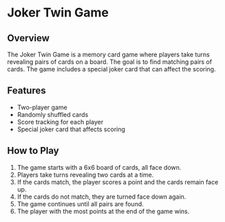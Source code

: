 # Joker Twin Game

## Overview

The Joker Twin Game is a memory card game where players take turns revealing pairs of cards on a board. The goal is to find matching pairs of cards. The game includes a special joker card that can affect the scoring.

## Features

- Two-player game
- Randomly shuffled cards
- Score tracking for each player
- Special joker card that affects scoring

## How to Play

1. The game starts with a 6x6 board of cards, all face down.
2. Players take turns revealing two cards at a time.
3. If the cards match, the player scores a point and the cards remain face up.
4. If the cards do not match, they are turned face down again.
5. The game continues until all pairs are found.
6. The player with the most points at the end of the game wins.
